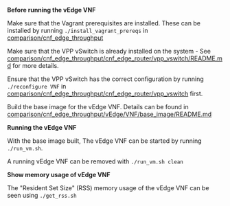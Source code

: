 **Before running the vEdge VNF**

Make sure that the Vagrant prerequisites are installed. These can be installed by running `./install_vagrant_prereqs` in [comparison/cnf_edge_throughput](https://github.com/cncf/cnfs/blob/master/comparison/cnf_edge_throughput)

Make sure that the VPP vSwitch is already installed on the system - See [comparison/cnf_edge_throughput/cnf_edge_router/vpp_vswitch/README.md](https://github.com/cncf/cnfs/blob/master/comparison/cnf_edge_throughput/cnf_edge_router/vpp_vswitch/README.md) for more details.

Ensure that the VPP vSwitch has the correct configuration by running `./reconfigure VNF` in [comparison/cnf_edge_throughput/cnf_edge_router/vpp_vswitch](https://github.com/cncf/cnfs/blob/master/comparison/cnf_edge_throughput/cnf_edge_router/vpp_vswitch) first.

Build the base image for the vEdge VNF. Details can be found in [comparison/cnf_edge_throughput/vEdge/VNF/base_image/README.md](https://github.com/cncf/cnfs/blob/master/comparison/cnf_edge_throughput/vEdge/VNF/base_image/README.md)

**Running the vEdge VNF**

With the base image built, The vEdge VNF can be started by running `./run_vm.sh`.

A running vEdge VNF can be removed with `./run_vm.sh clean`

**Show memory usage of vEdge VNF**

The "Resident Set Size" (RSS) memory usage of the vEdge VNF can be seen using `./get_rss.sh`

